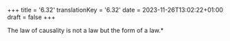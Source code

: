 +++
title = '6.32'
translationKey = '6.32'
date = 2023-11-26T13:02:22+01:00
draft = false
+++

The law of causality is not a law but the form of a law.*
